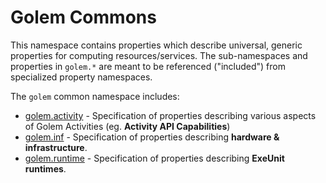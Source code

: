 # Golem Commons
This namespace contains properties which describe universal, generic properties for computing resources/services.
The sub-namespaces and properties in `golem.*` are meant to be referenced ("included") from specialized property namespaces.

The `golem` common namespace includes:

* [golem.activity](golem/activity) - Specification of properties describing various aspects of Golem Activities (eg. **Activity API Capabilities**)
* [golem.inf](golem/inf.md) - Specification of properties describing **hardware & infrastructure**.
* [golem.runtime](golem/runtime.md) - Specification of properties describing **ExeUnit runtimes**.

